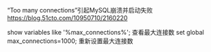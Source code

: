 “Too many connections”引起MySQL崩溃并启动失败
https://blog.51cto.com/10950710/2160220

show variables like '%max_connections%'; 查看最大连接数
set global max_connections=1000;        重新设置最大连接数
